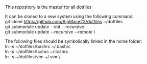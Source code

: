 This repository is the master for all dotfiles

It can be cloned to a new system using the following command:\
git clone https://github.com/BigMace23/dotfiles ~/dotfiles \
git submodule update --init --recursive \
git submodule update --recursive --remote \

The following files should be symbolically linked in the home folder:\
ln -s ~/dotfiles/bashrc ~/.bashrc \
ln -s ~/dotfiles/tcshrc ~/.tcshrc \
ln -s ~/dotfiles/vim ~/.vim \
